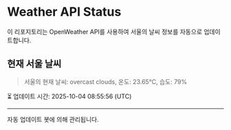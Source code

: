 
# Weather API Status

이 리포지토리는 OpenWeather API를 사용하여 서울의 날씨 정보를 자동으로 업데이트합니다.

## 현재 서울 날씨
> 서울의 현재 날씨: overcast clouds, 온도: 23.65°C, 습도: 79%

⏳ 업데이트 시간: 2025-10-04 08:55:56 (UTC)

---
자동 업데이트 봇에 의해 관리됩니다.
